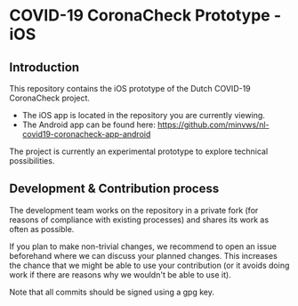 # COVID-19 CoronaCheck Prototype - iOS

## Introduction
This repository contains the iOS prototype of the Dutch COVID-19 CoronaCheck project.

* The iOS app is located in the repository you are currently viewing.
* The Android app can be found here: https://github.com/minvws/nl-covid19-coronacheck-app-android 

The project is currently an experimental prototype to explore technical possibilities.   

## Development & Contribution process

The development team works on the repository in a private fork (for reasons of compliance with existing processes) and shares its work as often as possible.

If you plan to make non-trivial changes, we recommend to open an issue beforehand where we can discuss your planned changes.
This increases the chance that we might be able to use your contribution (or it avoids doing work if there are reasons why we wouldn't be able to use it).

Note that all commits should be signed using a gpg key.
